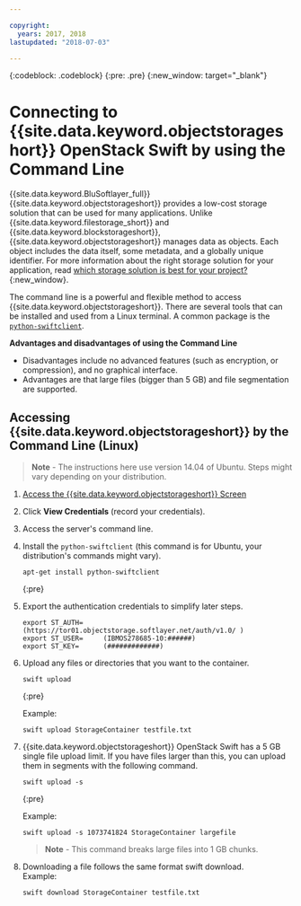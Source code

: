 ```yaml
---

copyright:
  years: 2017, 2018
lastupdated: "2018-07-03"

---
```


{:codeblock: .codeblock} 
{:pre: .pre}
{:new_window: target="_blank"}

# Connecting to {{site.data.keyword.objectstorageshort}} OpenStack Swift by using the Command Line

{{site.data.keyword.BluSoftlayer_full}} {{site.data.keyword.objectstorageshort}} provides a low-cost storage solution that can be used for many applications. Unlike {{site.data.keyword.filestorage_short}} and {{site.data.keyword.blockstorageshort}}, {{site.data.keyword.objectstorageshort}} manages data as objects. Each object includes the data itself, some metadata, and a globally unique identifier. For more information about the right storage solution for your application, read [which storage solution is best for your project?](http://blog.softlayer.com/2014/which-storage-solution-best-your-project){:new_window}. 

The command line is a powerful and flexible method to access {{site.data.keyword.objectstorageshort}}. There are several tools that can be installed and used from a Linux terminal. A common package is the [`python-swiftclient`](https://pypi.python.org/pypi/python-swiftclient). 

**Advantages and disadvantages of using the Command Line**
- Disadvantages include no advanced features (such as encryption, or compression), and no graphical interface.
- Advantages are that large files (bigger than 5 GB) and file segmentation are supported.

## Accessing {{site.data.keyword.objectstorageshort}} by the Command Line (Linux)

>**Note** - The instructions here use version 14.04 of Ubuntu. Steps might vary depending on your distribution.

1. [Access the {{site.data.keyword.objectstorageshort}} Screen](access-object-storage-screen.html)
2. Click **View Credentials** (record your credentials).
3. Access the server's command line.
4. Install the `python-swiftclient` (this command is for Ubuntu, your distribution's commands might vary).<br/>
   ```
   apt-get install python-swiftclient
   ```
   {:pre}
   
5. Export the authentication credentials to simplify later steps.<br/>
   ```
   export ST_AUTH=     (https://tor01.objectstorage.softlayer.net/auth/v1.0/ )
   export ST_USER=     (IBMOS278685-10:######)
   export ST_KEY=      (#############)
   ```

6. Upload any files or directories that you want to the container.<br/>
   ```
   swift upload
   ```
   {:pre}
   
   Example: 
   ```
   swift upload StorageContainer testfile.txt
   ```
   
7. {{site.data.keyword.objectstorageshort}} OpenStack Swift has a 5 GB single file upload limit. If you have files larger than this, you can upload them in segments with the following command. <br/>
    ```
    swift upload -s
    ```
    {:pre}
    
    Example: 
    ```
    swift upload -s 1073741824 StorageContainer largefile
    ```
    
    >**Note** - This command breaks large files into 1 GB chunks.
    
8. Downloading a file follows the same format swift download.<br/>
   Example: 
   ```
   swift download StorageContainer testfile.txt
   ```
   
